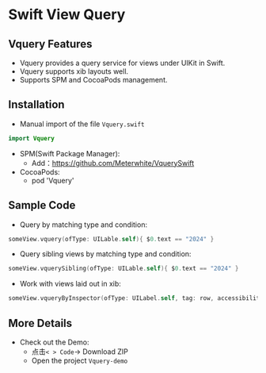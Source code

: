 # Swift View Query
## Vquery Features
* Vquery provides a query service for views under UIKit in Swift.
* Vquery supports xib layouts well.
* Supports SPM and CocoaPods management.

## Installation
- Manual import of the file `Vquery.swift`
```swift
import Vquery
```
- SPM(Swift Package Manager):
    - Add：https://github.com/Meterwhite/VquerySwift
- CocoaPods:
    - pod 'Vquery'

## Sample Code

- Query by matching type and condition:
```swift
someView.vquery(ofType: UILable.self){ $0.text == "2024" }
```

- Query sibling views by matching type and condition:
```swift
someView.vquerySibling(ofType: UILable.self){ $0.text == "2024" }
```

- Work with views laid out in xib:
```swift
someView.vqueryByInspector(ofType: UILabel.self, tag: row, accessibilityLabel: "row.title"){ $0.. }
```

## More Details
- Check out the Demo:
    - 点击`< > Code`-> Download ZIP
    - Open the project `Vquery-demo`